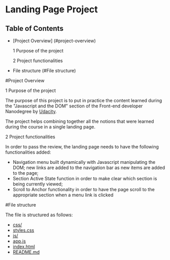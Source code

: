 # Landing Page Project

## Table of Contents

* [Project Overview] (#project-overview)

  1 Purpose of the project
  
  2 Project functionalities
  
* File structure (#File structure)

#Project Overview

1 Purpose of the project

The purpose of this project is to put in practice the content learned during the "Javascript and the DOM" section of the Front-end developer Nanodegree by [Udacity](www.udacity.com).

The project helps combining together all the notions that were learned during the course in a single landing page.

2 Project functionalities

In order to pass the review, the landing page needs to have the following functionalities added:

* Navigation menu built dynamically with Javascript manipulating the DOM; new links are added to the navigation bar as new items are added to the page;
* Section Active State function in order to make clear which section is being currently viewed;
* Scroll to Anchor functionality in order to have the page scroll to the appropriate section when a menu link is clicked

#File structure

The file is structured as follows:

* [css/](.\landing-page\css)
* [styles.css](.\landing-page\css\styles.css)
* [js/](.\landing-page\js)
* [app.js](.\landing-page\js\app.js)
* [index.html](.\landing-page\index.html)
* [README.md](.\landing-page\README.md)






